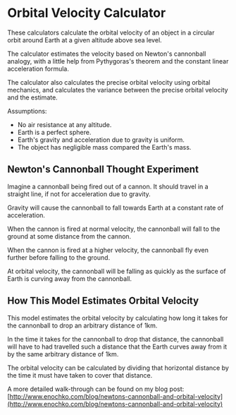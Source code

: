Orbital Velocity Calculator
===========================

These calculators calculate the orbital velocity of an object in a circular 
orbit around Earth at a given altitude above sea level.

The calculator estimates the velocity based on Newton's cannonball analogy,
with a little help from Pythygoras's theorem and the constant linear
acceleration formula.

The calculator also calculates the precise orbital velocity using orbital
mechanics, and calculates the variance between the precise orbital velocity
and the estimate.

Assumptions:
* No air resistance at any altitude.
* Earth is a perfect sphere.
* Earth's gravity and acceleration due to gravity is uniform.
* The object has negligible mass compared the Earth's mass.

## Newton's Cannonball Thought Experiment
Imagine a cannonball being fired out of a cannon. It should travel in a
straight line, if not for acceleration due to gravity.

Gravity will cause the cannonball to fall towards Earth at a constant rate
of acceleration.

When the cannon is fired at normal velocity, the cannonball will fall to the
ground at some distance from the cannon.

When the cannon is fired at a higher velocity, the cannonball fly even further
before falling to the ground.

At orbital velocity, the cannonball will be falling as quickly as the surface
of Earth is curving away from the cannonball.

## How This Model Estimates Orbital Velocity
This model estimates the orbital velocity by calculating how long it takes for
the cannonball to drop an arbitrary distance of 1km.

In the time it takes for the cannonball to drop that distance, the cannonball
will have to had travelled such a distance that the Earth curves away from it
by the same arbitrary distance of 1km.

The orbital velocity can be calculated by dividing that horizontal distance
by the time it must have taken to cover that distance.

A more detailed walk-through can be found on my blog post:
[http://www.enochko.com/blog/newtons-cannonball-and-orbital-velocity](http://www.enochko.com/blog/newtons-cannonball-and-orbital-velocity)